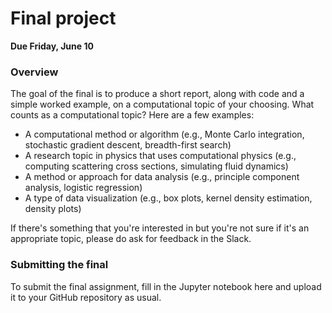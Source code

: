 # Final project

**Due Friday, June 10**

### Overview

The goal of the final is to produce a short report, along with code and a simple worked example, on a computational topic of your choosing. What counts as a computational topic? Here are a few examples:

- A computational method or algorithm (e.g., Monte Carlo integration, stochastic gradient descent, breadth-first search)  
- A research topic in physics that uses computational physics (e.g., computing scattering cross sections, simulating fluid dynamics)  
- A method or approach for data analysis (e.g., principle component analysis, logistic regression)  
- A type of data visualization (e.g., box plots, kernel density estimation, density plots)   

If there's something that you're interested in but you're not sure if it's an appropriate topic, please do ask for feedback in the Slack.

### Submitting the final

To submit the final assignment, fill in the Jupyter notebook here and upload it to your GitHub repository as usual.
